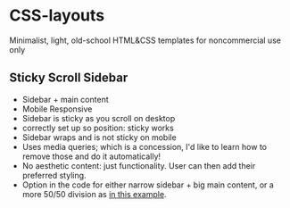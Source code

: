 # CSS-layouts
Minimalist, light, old-school HTML&amp;CSS templates for noncommercial use only

## Sticky Scroll Sidebar
* Sidebar + main content
* Mobile Responsive
* Sidebar is sticky as you scroll on desktop
* correctly set up so position: sticky works
* Sidebar wraps and is not sticky on mobile
* Uses media queries; which is a concession, I'd like to learn how to remove those and do it automatically!
* No aesthetic content: just functionality. User can then add their preferred styling.
* Option in the code for either narrow sidebar + big main content, or a more 50/50 division as [in this example](http://fencraft.leprd.space/Symbols/sym-pillarstar.html).
